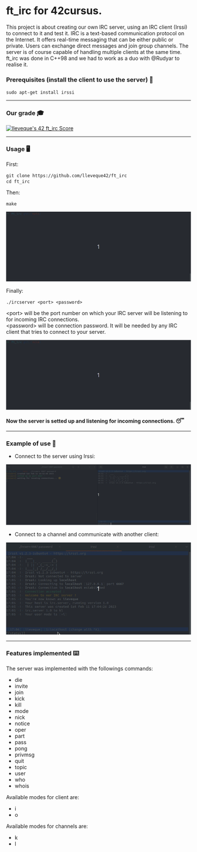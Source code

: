 # ft_irc for 42cursus.

This project is about creating our own IRC server, using an IRC client (Irssi) to connect to it and test it.
IRC is a text-based communication protocol on the Internet.
It offers real-time messaging that can be either public or private. 
Users can exchange direct messages and join group channels.
The server is of course capable of handling multiple clients at the same time. 
ft_irc was done in C++98 and we had to work as a duo with @Rudyar to realise it.

### Prerequisites (install the client to use the server) :wrench:

    sudo apt-get install irssi
    
---

### Our grade :mortar_board:

[![lleveque's 42 ft_irc Score](https://badge42.vercel.app/api/v2/clc6bxaur00060fmon220zhly/project/2879800)](https://github.com/JaeSeoKim/badge42)

---

### Usage :desktop_computer:

First:

    git clone https://github.com/lleveque42/ft_irc
    cd ft_irc
    
Then:

    make
    
<p align="center">
    <img src="https://github.com/lleveque42/ft_irc/blob/main/readme/make-ft_irc.gif">
</p>
    
Finally:

    ./ircserver <port> <password>
    
\<port> will be the port number on which your IRC server will be listening to for incoming IRC connections. <br>
\<password> will be connection password. It will be needed by any IRC client that tries to connect to your server.

<p align="center">
    <img src="https://github.com/lleveque42/ft_irc/blob/main/readme/run-ft_irc.gif">
</p>

#### Now the server is setted up and listening for incoming connections. 😴

---

### Example of use :speech_balloon:

- Connect to the server using Irssi: 

<p align="center">
    <img src="https://github.com/lleveque42/ft_irc/blob/main/readme/connection-ft_irc.gif">
</p>

- Connect to a channel and communicate with another client:

<p align="center">
    <img src="https://github.com/lleveque42/ft_irc/blob/main/readme/channel-ft_irc.gif">
</p>

---

### Features implemented :keyboard:

The server was implemented with the followings commands:
- die
- invite
- join
- kick
- kill
- mode
- nick
- notice
- oper
- part
- pass
- pong
- privmsg
- quit
- topic
- user
- who
- whois

Available modes for client are:
- i
- o

Available modes for channels are:
- k
- l
